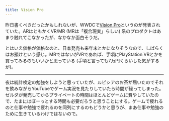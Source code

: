 ```yaml
---
title: Vision Pro
---
```


昨日書くべきだったかもしれないが、WWDCで[Vision Pro](https://www.apple.com/jp/newsroom/2023/06/introducing-apple-vision-pro/)というのが発表されていた。ARはともかくVR/MR (MRは「複合現実」らしい) 系のプロダクトはあまり触れてこなかったが、なかなか面白そうだ。

とはいえ価格が価格なのと、日本発売も来年末とかになりそうなので、しばらくはお預けという感じ。MRではないがVRであれば、手頃にPlayStation VRとかを買ってみるのもいいかと思っている (手頃と言っても7万円くらいした気がするが)。

---

夜は統計検定の勉強をしようと思っていたが、ルピシアのお茶が届いたのでそれを飲みながらYouTubeでゲーム実況を見たりしていたら時間が経ってしまった。ゼルダが発売してからプライベートの時間はほとんどゲームに費やしていたので、たまにはぼーっとする時間も必要だろうと思うことにする。ゲームで疲れるのと仕事や勉強で疲れるのを同列にするのもどうかと思うが、まあ仕事や勉強のために生きているわけではないので。

